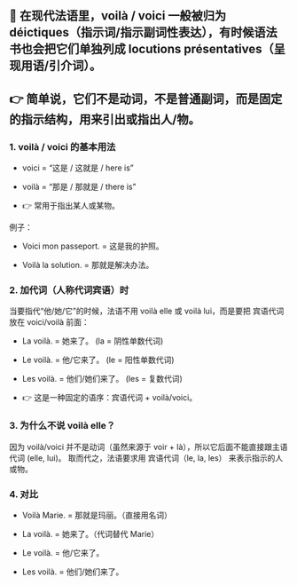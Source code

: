 ## 📌 在现代法语里，voilà / voici 一般被归为 déictiques（指示词/指示副词性表达），有时候语法书也会把它们单独列成 locutions présentatives（呈现用语/引介词）。

## 👉 简单说，它们不是动词，不是普通副词，而是固定的指示结构，用来引出或指出人/物。

### 1. voilà / voici 的基本用法

 - voici = “这是 / 这就是 / here is”

 - voilà = “那是 / 那就是 / there is”
 - 👉 常用于指出某人或某物。

例子：

 - Voici mon passeport. = 这是我的护照。

 - Voilà la solution. = 那就是解决办法。

### 2. 加代词（人称代词宾语）时

当要指代“他/她/它”的时候，法语不用 voilà elle 或 voilà lui，而是要把 宾语代词 放在 voici/voilà 前面：

 - La voilà. = 她来了。 (la = 阴性单数代词)

 - Le voilà. = 他/它来了。 (le = 阳性单数代词)

 - Les voilà. = 他们/她们来了。 (les = 复数代词)

 - 👉 这是一种固定的语序：宾语代词 + voilà/voici。

### 3. 为什么不说 voilà elle？

因为 voilà/voici 并不是动词（虽然来源于 voir + là），所以它后面不能直接跟主语代词 (elle, lui)。
取而代之，法语要求用 宾语代词（le, la, les） 来表示指示的人或物。

### 4. 对比

 - Voilà Marie. = 那就是玛丽。（直接用名词）

 - La voilà. = 她来了。（代词替代 Marie）

 - Le voilà. = 他/它来了。

 - Les voilà. = 他们/她们来了。
